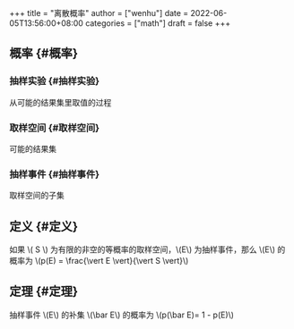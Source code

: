 +++
title = "离散概率"
author = ["wenhu"]
date = 2022-06-05T13:56:00+08:00
categories = ["math"]
draft = false
+++

## 概率 {#概率}


### 抽样实验 {#抽样实验}

从可能的结果集里取值的过程


### 取样空间 {#取样空间}

可能的结果集


### 抽样事件 {#抽样事件}

取样空间的子集


## 定义 {#定义}

如果 \\( S \\) 为有限的非空的等概率的取样空间，\\(E\\) 为抽样事件，那么 \\(E\\) 的概率为 \\(p(E) = \frac{\vert E \vert}{\vert S \vert}\\)


## 定理 {#定理}

抽样事件 \\(E\\) 的补集 \\(\bar E\\) 的概率为 \\(p(\bar E)= 1 - p(E)\\)
